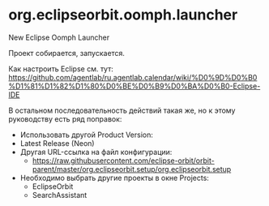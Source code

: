 # org.eclipseorbit.oomph.launcher
New Eclipse Oomph Launcher

Проект собирается, запускается.

Как настроить Eclipse см. тут:
https://github.com/agentlab/ru.agentlab.calendar/wiki/%D0%9D%D0%B0%D1%81%D1%82%D1%80%D0%BE%D0%B9%D0%BA%D0%B0-Eclipse-IDE

В остальном последовательность действий такая же, но к этому руководству есть ряд поправок:
* Использовать другой Product Version:
* Latest Release (Neon)
* Другая URL-ссылка на файл конфигурации:
  * https://raw.githubusercontent.com/eclipse-orbit/orbit-parent/master/org.eclipseorbit.setup/org.eclipseorbit.setup
* Необходимо выбрать другие проекты в окне Projects:
  * EclipseOrbit
  * SearchAssistant
